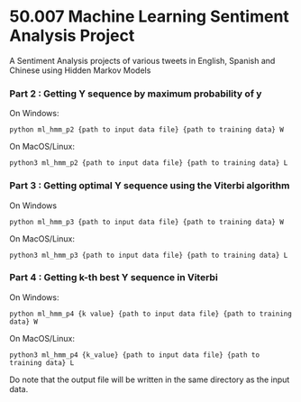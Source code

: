 # 50.007 Machine Learning Sentiment Analysis Project

A Sentiment Analysis projects of various tweets in English, Spanish and Chinese using Hidden Markov Models


### Part 2 : Getting Y sequence by maximum probability of y

On Windows:
````
python ml_hmm_p2 {path to input data file} {path to training data} W
````
On MacOS/Linux:
````
python3 ml_hmm_p2 {path to input data file} {path to training data} L
````

### Part 3 : Getting optimal Y sequence using the Viterbi algorithm


On Windows
````
python ml_hmm_p3 {path to input data file} {path to training data} W
````
On MacOS/Linux:
````
python3 ml_hmm_p3 {path to input data file} {path to training data} L
````


### Part 4 : Getting k-th best Y sequence in Viterbi
On Windows:
````
python ml_hmm_p4 {k value} {path to input data file} {path to training data} W
````
On MacOS/Linux:
````
python3 ml_hmm_p4 {k_value} {path to input data file} {path to training data} L
````

Do note that the output file will be written in the same directory as the input data.
